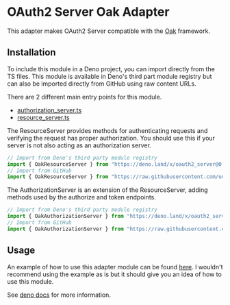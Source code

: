 # OAuth2 Server Oak Adapter

This adapter makes OAuth2 Server compatible with the
[Oak](https://deno.land/x/oak) framework.

## Installation

To include this module in a Deno project, you can import directly from the TS
files. This module is available in Deno's third part module registry but can
also be imported directly from GitHub using raw content URLs.

There are 2 different main entry points for this module.

- [authorization_server.ts](authorization_server.ts)
- [resource_server.ts](resource_server.ts)

The ResourceServer provides methods for authenticating requests and verifying
the request has proper authorization. You should use this if your server is not
also acting as an authorization server.

```ts
// Import from Deno's third party module registry
import { OakResourceServer } from "https://deno.land/x/oauth2_server@0.7.0/adapters/oak/resource_server.ts";
// Import from GitHub
import { OakResourceServer } from "https://raw.githubusercontent.com/udibo/oauth2_server/0.7.0/adapters/oak/resource_server.ts";
```

The AuthorizationServer is an extension of the ResourceServer, adding methods
used by the authorize and token endpoints.

```ts
// Import from Deno's third party module registry
import { OakAuthorizationServer } from "https://deno.land/x/oauth2_server@0.7.0/adapters/oak/authorization_server.ts";
// Import from GitHub
import { OakAuthorizationServer } from "https://raw.githubusercontent.com/udibo/oauth2_server/0.7.0/adapters/oak/authorization_server.ts";
```

## Usage

An example of how to use this adapter module can be found
[here](examples/oak-localstorage). I wouldn't recommend using the example as is
but it should give you an idea of how to use this module.

See
[deno docs](https://doc.deno.land/https/deno.land/x/oauth2_server@0.7.0/adapters/oak/authorization_server.ts)
for more information.
